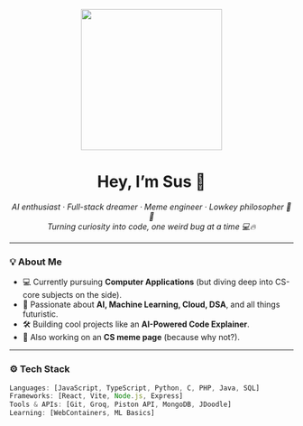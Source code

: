 <p align="center">
  <img src="[https://media.giphy.com/media/YOUR_GIF_LINK_HERE/giphy.gif](https://media2.giphy.com/media/v1.Y2lkPTc5MGI3NjExaGY5aHU5Y3g4cWcxenRycTdkazFudGVyMmEzbWM5dmJoMnRqNjBzdCZlcD12MV9pbnRlcm5hbF9naWZfYnlfaWQmY3Q9Zw/iQHDtnUZ7gxI4/giphy.gif)" width="250"/>
</p>
<h1 align="center">Hey, I’m Sus 👋</h1>

<p align="center">
  <em>AI enthusiast · Full-stack dreamer · Meme engineer · Lowkey philosopher 🤖🧠</em><br>
  <em>Turning curiosity into code, one weird bug at a time 💻🔥</em>
</p>

---

### 💡 About Me
- 💻 Currently pursuing **Computer Applications** (but diving deep into CS-core subjects on the side).
- 🧠 Passionate about **AI, Machine Learning, Cloud, DSA**, and all things futuristic.
- 🛠️ Building cool projects like an **AI-Powered Code Explainer**.
- 📸 Also working on an  **CS meme page** (because why not?).

---

### ⚙️ Tech Stack
```ts
Languages: [JavaScript, TypeScript, Python, C, PHP, Java, SQL]
Frameworks: [React, Vite, Node.js, Express]
Tools & APIs: [Git, Groq, Piston API, MongoDB, JDoodle]
Learning: [WebContainers, ML Basics]
